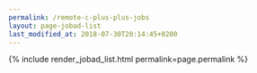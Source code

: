```yaml
---
permalink: /remote-c-plus-plus-jobs
layout: page-jobad-list
last_modified_at: 2018-07-30T20:14:45+0200
---
```

{% include render_jobad_list.html permalink=page.permalink %}
